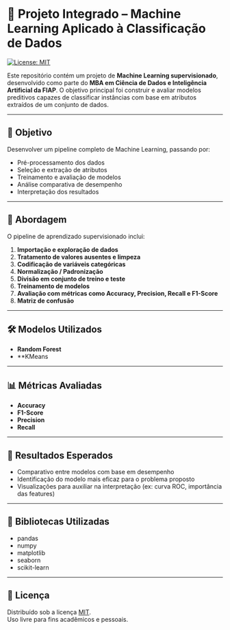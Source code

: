 # 🤖 Projeto Integrado – Machine Learning Aplicado à Classificação de Dados

[![License: MIT](https://img.shields.io/badge/License-MIT-yellow.svg)](LICENSE)

Este repositório contém um projeto de **Machine Learning supervisionado**, desenvolvido como parte do **MBA em Ciência de Dados e Inteligência Artificial da FIAP**. O objetivo principal foi construir e avaliar modelos preditivos capazes de classificar instâncias com base em atributos extraídos de um conjunto de dados.

---

## 🎯 Objetivo

Desenvolver um pipeline completo de Machine Learning, passando por:

- Pré-processamento dos dados
- Seleção e extração de atributos
- Treinamento e avaliação de modelos
- Análise comparativa de desempenho
- Interpretação dos resultados

---

## 🧠 Abordagem

O pipeline de aprendizado supervisionado inclui:

1. **Importação e exploração de dados**
2. **Tratamento de valores ausentes e limpeza**
3. **Codificação de variáveis categóricas**
4. **Normalização / Padronização**
5. **Divisão em conjunto de treino e teste**
6. **Treinamento de modelos**
7. **Avaliação com métricas como Accuracy, Precision, Recall e F1-Score**
8. **Matriz de confusão**

---

## 🛠️ Modelos Utilizados

- **Random Forest**
- **KMeans

---

## 📊 Métricas Avaliadas

- **Accuracy**
- **F1-Score**
- **Precision**
- **Recall**

---

## 🧪 Resultados Esperados

- Comparativo entre modelos com base em desempenho
- Identificação do modelo mais eficaz para o problema proposto
- Visualizações para auxiliar na interpretação (ex: curva ROC, importância das features)

---

## 🔧 Bibliotecas Utilizadas

- pandas
- numpy
- matplotlib
- seaborn
- scikit-learn

---

## 📜 Licença

Distribuído sob a licença [MIT](LICENSE).  
Uso livre para fins acadêmicos e pessoais.
